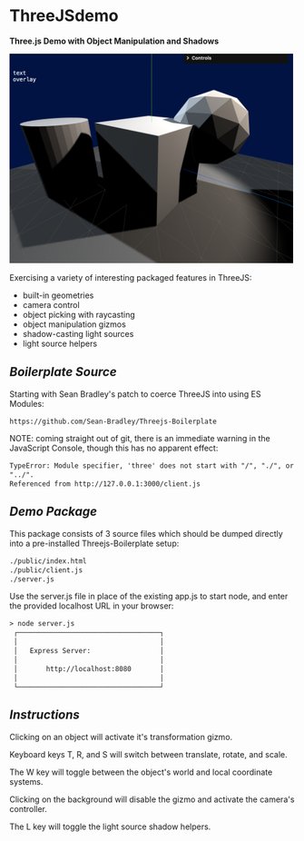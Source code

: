 
# ThreeJSdemo

 **Three.js Demo with Object Manipulation and Shadows**

<img src="./images/threejs_demo.png" width="500">


Exercising a variety of interesting packaged features in ThreeJS:

* built-in geometries
* camera control
* object picking with raycasting
* object manipulation gizmos
* shadow-casting light sources
* light source helpers


## *Boilerplate Source*

Starting with Sean Bradley's patch to coerce ThreeJS into using ES Modules:

```
https://github.com/Sean-Bradley/Threejs-Boilerplate
```

NOTE: coming straight out of git, there is an immediate warning in the JavaScript Console, though this has no apparent effect:

```
TypeError: Module specifier, 'three' does not start with "/", "./", or "../".
Referenced from http://127.0.0.1:3000/client.js
```

## *Demo Package*

This package consists of 3 source files which should be dumped directly into a pre-installed Threejs-Boilerplate setup:

```
./public/index.html
./public/client.js
./server.js
```

Use the server.js file in place of the existing app.js to start node, and enter the provided localhost URL in your browser:

```
> node server.js
 ┌───────────────────────────────────┐
 │                                   │
 │   Express Server:                 │
 │                                   │
 │       http://localhost:8080       │
 │                                   │
 └───────────────────────────────────┘
```

## *Instructions*

Clicking on an object will activate it's transformation gizmo.

Keyboard keys T, R, and S will switch between translate, rotate, and scale.

The W key will toggle between the object's world and local coordinate systems.

Clicking on the background will disable the gizmo and activate the camera's controller.

The L key will toggle the light source shadow helpers.
